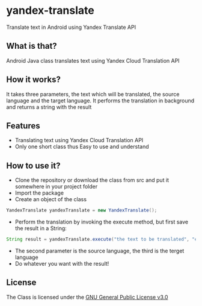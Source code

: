 # yandex-translate

Translate text in Android using Yandex Translate API

## What is that?

Android Java class translates text using Yandex Cloud Translation API

## How it works?

It takes three parameters, the text which will be translated, the source language and the target language.
It performs the translation in background and returns a string with the result

## Features

* Translating text using Yandex Cloud Translation API
* Only one short class thus Easy to use and understand

## How to use it?

* Clone the repository or download the class from src and put it somewhere in your project folder
* Import the package
* Create an object of the class
```java
YandexTranslate yandexTranslate = new YandexTranslate();
```
* Perform the translation by invoking the execute method, but first save the result in a String:
```java
String result = yandexTranslate.execute("the text to be translated", "en", "de").get();
```
* The second parameter is the source language, the third is the terget language
* Do whatever you want with the result!

## License

The Class is licensed under the [GNU General Public License v3.0](https://www.gnu.org/licenses/gpl-3.0.en.html)
